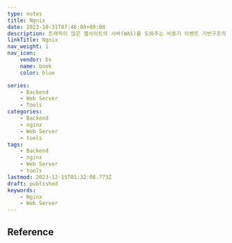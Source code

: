 ```yaml
---
type: notes
title: Ngnix
date: 2023-10-31T07:46:00+09:00
description: 트래픽이 많은 웹사이트의 서버(WAS)를 도와주는 비동기 이벤트 기반구조의 경량화 웹 서버 프로그램
linkTitle: Ngnix
nav_weight: 1
nav_icon:
    vendor: bs
    name: book
    color: blue

series:
    - Backend
    - Web Server
    - Tools
categories:
    - Backend
    - nginx
    - Web Server
    - tools
tags:
    - Backend
    - nginx
    - Web Server
    - tools
lastmod: 2023-12-15T01:32:08.773Z
draft: published
keywords:
    - Nginx
    - Web Server
---
```


## Reference
